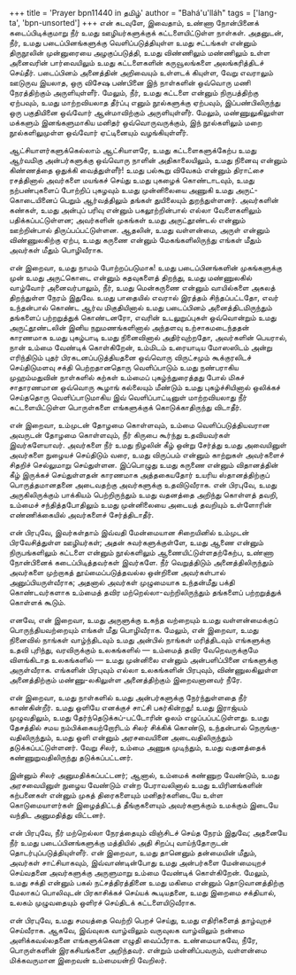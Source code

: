 +++
title = 'Prayer bpn11440 in தமிழ்'
author = "Bahá'u'lláh"
tags = ['lang-ta', 'bpn-unsorted']
+++
என் கடவுளே, இவைதாம், உண்ணா நோன்பினைக் கடைப்பிடிக்குமாறு நீர் உமது ஊழியர்களுக்குக் கட்டளையிட்டுள்ள நாள்கள். அதனுடன், நீர், உமது படைப்பினங்களுக்கு வெளிப்படுத்தியுள்ள உமது சட்டங்கள் என்னும் திருநூலின் முன்னுரையை அழகுப்படுத்தி, உமது விண்ணிலும் மண்ணிலும் உள்ள அனைவரின் பார்வையிலும் உமது கட்டளைகளின் கருவூலங்களை அலங்கரித்திடச் செய்தீர். படைப்பினம் அனைத்தின் அறிவையும் உள்ளடக் கியுள்ள, வேறு எவராலும் ஊடுருவ இயலாத, ஒரு விசேஷ பண்பினை இந் நாள்களின் ஒவ்வொரு மணி நேரத்திற்கும் அருளியுள்ளீர். மேலும், நீர், உமது கட்டளை என்னும் நிருபத்திற்கு ஏற்பவும், உமது மாற்றவியலாத தீர்ப்பு எனும் நூல்களுக்கு ஏற்பவும், இப்பண்பிலிருந்து ஒரு பகுதியினை ஒவ்வோர் ஆன்மாவிற்கும் அருளியுள்ளீர். மேலும், மண்ணுலுகிலுள்ள மக்களும் இனங்களுமாகிய மனிதர் ஒவ்வொருவருக்கும், இந் நூல்களிலும் மறை நூல்களிலுமுள்ள ஒவ்வோர் ஏட்டினையும் வழங்கியுள்ளீர். 

ஆட்சியாளர்களுக்கெல்லாம் ஆட்சியாளரே, உமது கட்டளைகளுக்கேற்ப உமது ஆர்வமிகு அன்பர்களுக்கு ஒவ்வொரு நாளின் அதிகாலையிலும், உமது நினைவு என்னும் கிண்ணத்தை ஒதுக்கி வைத்துள்ளீர்! உமது பல்கூறு விவேகம் என்னும் திராட்சை ரசத்தினால் அவர்களை மயங்கச் செய்து உமது புகழைக் கொண்டாடவும், உமது நற்பண்புகளைப் போற்றிப் புகழவும் உமது முன்னிலையை அணுகி உமது அருட்-கொடையினைப் பெறும் ஆர்வத்திலும் தங்கள் துயிலையும் துறந்துள்ளனர். அவர்களின் கண்கள், உமது அன்புப் பரிவு என்னும் பகலூற்றின்பால் எல்லா வேளைகளிலும் பதிக்கப்பட்டுள்ளன; அவர்களின் முகங்கள் உமது அருட்தூண்டல் என்னும் ஊற்றின்பால் திருப்பப்பட்டுள்ளன. ஆதலின், உமது வள்ளன்மை, அருள் என்னும் விண்ணுலகிற்கு ஏற்ப, உமது கருணை என்னும் மேகங்களிலிருந்து எங்கள் மீதும் அவர்கள் மீதும் பொழிவீராக. 

என் இறைவா, உமது நாமம் போற்றப்படுமாக! உமது படைப்பினங்களின் முகங்களுக்கு முன் உமது அருட்கொடை என்னும் கதவுகளைத் திறந்து, உமது மண்ணுலகில் வாழ்வோர் அனைவர்பாலும், நீர், உமது மென்கருணை என்னும் வாயில்களை அகலத் திறந்துள்ள நேரம் இதுவே. உமது பாதையில் எவரால் இரத்தம் சிந்தப்பட்டதோ, எவர் உந்தன்பால் கொண்ட ஆர்வ மிகுதியினால் உமது படைப்பினம் அனைத்திடமிருந்தும் தங்களைப் பற்றறுத்துக் கொண்டனரோ, எவரின் உடலுறுப்புகள் ஒவ்வொன்றும் உமது அருட்தூண்டலின் இனிய நறுமணங்களினால் அந்தளவு உற்சாகமடைந்ததன் காரணமாக உமது புகழ்பாடி உமது நினைவினால் அதிர்வுற்றதோ, அவர்களின் பெயரால், நான் உம்மை வேண்டிக் கொள்கிறேன், உம்மிடம் உரையாடிய மோஸஸிடம் அன்று எரிந்திடும் புதர் பிரகடனப்படுத்தியதனை ஒவ்வொரு விருட்சமும் கூக்குரலிடச்  செய்திடுமளவு சக்தி பெற்றதானதொரு வெளிப்பாடும் உமது நண்பராகிய முஹம்மதுவின் நாள்களில் கற்கள் உம்மைப் புகழ்ந்துரைத்தது போல் மிகச் சாதாரணமான ஒவ்வொரு கூழாங் கல்லையும் மீண்டும் உமது புகழ்ச்சியினால் ஒலிக்கச் செய்ததொரு வெளிப்பாடுமாகிய இவ் வெளிப்பாட்டினுள் மாற்றவியலாது நீர் கட்டளையிட்டுள்ள பொருள்களை எங்களுக்குக் கொடுக்காதிருந்து விடாதீர். 

என் இறைவா, உம்முடன் தோழமை கொள்ளவும், உம்மை வெளிப்படுத்தியவரான அவருடன் தோழமை கொள்ளவும், நீர் கிருபை கூர்ந்து உதவியவர்கள் இவர்களேயாவர். அவர்களை நீர் உமது நிழலின் கீழ் ஒன்று சேர்த்து உமது அவையினுள் அவர்களை நுழையச் செய்திடும் வரை, உமது விருப்பம் என்னும் காற்றுகள் அவர்களைச் சிதறிச் செல்லுமாறு செய்துள்ளன. இப்பொழுது உமது கருணை என்னும் விதானத்தின் கீழ் இருக்கச் செய்துள்ளதன் காரணமாக அத்தகையதோர் உயரிய ஸ்தானத்திற்குப் பொருத்தமானதனை அடைவதற்கு அவர்களுக்கு உதவிடுவீராக. என் பிரபுவே, உமது அருகிலிருக்கும்  பாக்கியம் பெற்றிருந்தும் உமது வதனத்தை அறிந்து கொள்ளத் தவறி, உம்மைச் சந்தித்தபோதிலும் உமது முன்னிலையை அடையத் தவறியும் உள்ளோரின் எண்ணிக்கையில் அவர்களைச் சேர்த்திடாதீர். 

என் பிரபுவே, இவர்கள்தாம் இவ்வதி மேன்மையான சிறையினில் உம்முடன் பிரவேசித்துள்ள ஊழியர்கள்; அதன் சுவர்களுக்குள்ளே, உமது ஆணை என்னும் நிருபங்களிலும் கட்டளை என்னும் நூல்களிலும் ஆணையிட்டுள்ளதற்கேற்ப, உண்ணா நோன்பினைக் கடைப்பிடித்தவர்கள் இவர்களே. நீர் வெறுத்திடும் அனைத்திலிருந்தும் அவர்களை முற்றாகத் தூய்மைப்படுத்தவல்ல ஒன்றினை அவர்கள்பால் அனுப்பியருள்வீராக; அதனால் அவர்கள் முழுமையாக உந்தன்மீது பக்தி கொண்டவர்களாக உம்மைத் தவிர மற்றெல்லா-வற்றிலிருந்தும் தங்களைப் பற்றறுத்துக் கொள்ளக் கூடும். 

எனவே, என் இறைவா, உமது அருளுக்கு உகந்த வற்றையும் உமது வள்ளன்மைக்குப் பொருந்தியவற்றையும் எங்கள் மீது பொழிவீராக. மேலும், என் இறைவா, உமது நினைவில் நாங்கள் வாழ்ந்திடவும் உமது அன்பில் நாங்கள் மரித்திடவும் எங்களுக்கு உதவி புரிந்து, வரவிருக்கும் உலகங்களில் — உம்மைத் தவிர வேறெவருக்குமே விளங்கிடாத உலகங்களில் — உமது முன்னிலை என்னும் அன்பளிப்பினை எங்களுக்கு அருள்வீராக. எங்களின் பிரபுவும் எல்லா உலகங்களின் பிரபுவும், விண்ணுலகிலுள்ள அனைத்திற்கும் மண்ணு-லகிலுள்ள அனைத்திற்கும் இறைவனானவர் நீரே. 

என் இறைவா, உமது நாள்களில் உமது அன்பர்களுக்கு நேர்ந்துள்ளதை நீர் காண்கின்றீர். உமது ஒளியே எனக்குச் சாட்சி பகர்கின்றது! உமது இராஜ்யம் முழுவதிலும், உமது தேர்ந்தெடுக்கப்-பட்டோரின் ஓலம் எழுப்பப்பட்டுள்ளது. உமது தேசத்தில் சமய நம்பிக்கையற்றோரிடம் சிலர்  சிக்கிக் கொண்டு, உந்தன்பால் நெருங்கு-வதிலிருந்தும், உமது ஒளி என்னும் அரசவையினை அடைவதிலிருந்தும் தடுக்கப்பட்டுள்ளனர். வேறு சிலர், உம்மை அணுக முடிந்தும், உமது வதனத்தைக் கண்ணுறுவதிலிருந்து தடுக்கப்பட்டனர். 

இன்னும் சிலர் அனுமதிக்கப்பட்டனர்; ஆனால், உம்மைக் கண்ணுற வேண்டும், உமது அரசவையினுள் நுழைய வேண்டும் என்ற பேராவலினால்  உமது உயிரினங்களின் கற்பனைகள் என்னும் முகத் திரைகளையும் மனிதர்களிடையே உள்ள கொடுமையாளர்கள் இழைத்திட்டத் தீங்குகளையும் அவர்களுக்கும் உமக்கும் இடையே வந்திட அனுமதித்து விட்டனர். 

என் பிரபுவே, நீர் மற்றெல்லா நேரத்தையும் விஞ்சிடச் செய்த நேரம் இதுவே; அதனையே நீர் உமது படைப்பினங்களுக்கு மத்தியில் அதி சிறப்பு வாய்ந்தோருடன் தொடர்புப்படுத்தியுள்ளீர். என் இறைவா, உமது தானெனும் தன்மையின் மீதும், அவர்கள் சாட்சியாகவும், இவ்வாண்டின்போது உமது அன்பர்களை மேன்மையுறச் செய்வதனை அவர்களுக்கு அருளுமாறு உம்மை வேண்டிக் கொள்கிறேன். மேலும், உமது சக்தி என்னும் பகல் நட்சத்திரத்தினை உமது மகிமை என்னும் தொடுவானத்திற்கு மேலாகப் பொலிவுடன் பிரகாசிக்கச் செய்யக் கூடியதனை, உமது இறைமை  சக்தியால், உலகம் முழுவதையும் ஒளிரச் செய்திடக் கட்டளையிடுவீராக. 

என் பிரபுவே, உமது சமயத்தை வெற்றி பெறச் செய்து, உமது எதிரிகளைத் தாழ்வுறச் செய்வீராக. ஆகவே, இவ்வுலக வாழ்விலும் வருவுலக வாழ்விலும் நன்மை அளிக்கவல்லதனை எங்களுக்கென எழுதி வைப்பீராக. உண்மையாகவே, நீரே, பொருள்களின் இரகசியங்களை அறிந்தவர். என்றும் மன்னிப்பவரும், வள்ளன்மை மிக்கவருமான இறைவன் உம்மையன்றி வேறிலர்.
